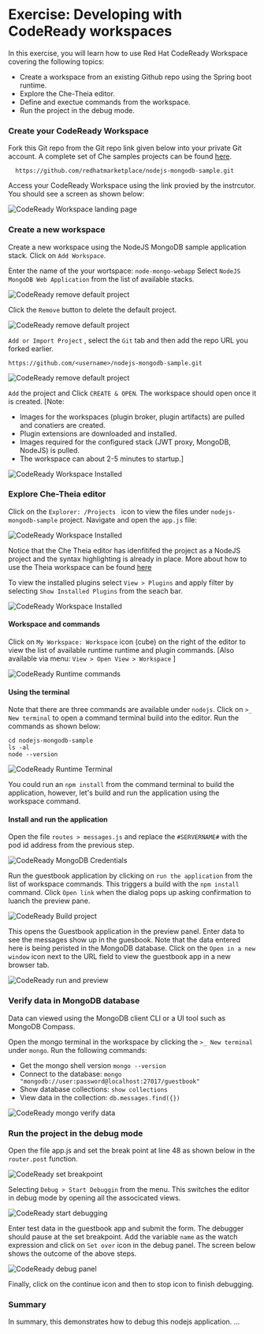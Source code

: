 # Exercise: Developing with CodeReady workspaces

In this exercise, you will learn how to use Red Hat CodeReady Workspace covering the following topics:


- Create a workspace from an existing Github repo using the Spring boot runtime.
- Explore the Che-Theia editor.
- Define and exectue commands from the workspace.
- Run the project in the debug mode.
  
### Create your CodeReady Workspace

Fork this Git repo from the Git repo link given below into your private Git account. A complete set of Che samples projects can be found [here](https://github.com/che-samples).
```
  https://github.com/redhatmarketplace/nodejs-mongodb-sample.git
```
 
Access your CodeReady Workspace using the link provied by the instrcutor. You should see a screen as shown below:

![CodeReady Workspace landing page](images/ex-crw-landing-page.png)

### Create a new workspace

Create a new workspace using the NodeJS MongoDB sample application stack.
Click on `Add Workspace`.

Enter the name of the your wortspace: `node-mongo-webapp`
Select `NodeJS MongoDB Web Application` from the list of available stacks. 

![CodeReady remove default project](images/ex-crw-node-mongodb-project.png)

Click the `Remove` button to delete the default project.

![CodeReady remove default project](images/ex-crw-remove-default-project.png)


`Add or Import Project` , select the `Git` tab and then add the repo URL you forked earlier.
```
https://github.com/<username>/nodejs-mongodb-sample.git
```
![CodeReady remove default project](images/ex-crw-add-gitrepo.png)

`Add` the project and Click `CREATE & OPEN`. The workspace should open once 
it is created. 
[Note: 
* Images for the workspaces (plugin broker, plugin artifacts) are pulled and conatiers are created.
* Plugin extensions are downloaded and installed.
* Images required for the configured stack (JWT proxy, MongoDB, NodeJS) is pulled.
* The workspace can about 2-5 minutes to startup.]

![CodeReady Workspace Installed](images/ex-crw-workspace-ready.png)

### Explore Che-Theia editor

Click on the `Explorer: /Projects ` icon to view the files under `nodejs-mongodb-sample` project. Navigate and open the `app.js` file:

![CodeReady Workspace Installed](images/ex-crw-open-project.png)

Notice that the Che Theia editor has idenfitifed the project as a NodeJS project and the syntax highlighting is already in place. More about how to use the Theia workspace can be found [here](https://eclipsesource.com/blogs/2019/10/04/how-to-use-eclipse-theia-as-an-ide/)

To view the installed plugins select `View > Plugins` and apply filter by selecting `Show Installed Plugins` from the seach bar.

![CodeReady Workspace Installed](images/ex-crw-installed-plugins.png)
 

#### Workspace and commands
 
Click on `My Workspace: Workspace` icon (cube) on the right of the editor to view the list of available runtime runtime and plugin commands. [Also available via menu: `View > Open View > Workspace` ]

![CodeReady Runtime commands](images/ex-crw-workspace-commands.png)

#### Using the terminal

Note that there are three commands are available under `nodejs`.  Click on `>_ New terminal` to open a command terminal build into the editor. Run the commands as shown below:

```
cd nodejs-mongodb-sample
ls -al
node --version
```

![CodeReady Runtime Terminal](images/ex-crw-workspace-nodejs-terminal.png)

You could run an `npm install` from the command terminal to build the application, however, let's build and run the application using the workspace command.

#### Install and run the application

Open the file `routes > messages.js` and replace the `#SERVERNAME#` with the pod id address from the previous step.

![CodeReady MongoDB Credentials](images/ex-crw-workspace-mongodb-creds.png)

Run the guestbook application by clicking on `run the application` from the list of workspace commands. This triggers a build with the `npm install` command.
Click `Open link` when the dialog pops up asking confirmation to luanch the preview pane. 

![CodeReady Build project](images/ex-crw-project-preview-launch.png)

This opens the Guestbook application in the preview panel. Enter data to see the messages show up in the guesbook. Note that the data entered here is being peristed in the MongoDB database. Click on the `Open in a new window` icon next to the URL field to view the guestbook app in a new browser tab.

![CodeReady run and preview](images/ex-crw-run-preview.png)

### Verify data in MongoDB database
Data can viewed using the MongoDB client CLI or a UI tool such as MongoDB Compass.

Open the mongo terminal in the workspace by clicking the `>_ New terminal` under `mongo`.
Run the following commands:
- Get the mongo shell version `mongo --version`
- Connect to the database: `mongo "mongodb://user:password@localhost:27017/guestbook"`
- Show database collections: `show collections`
- View data in the collection: `db.messages.find({})`

![CodeReady mongo verify data](images/ex-crw-mongo-verify-data.png)

### Run the project in the debug mode

Open the file app.js and set the break point at line 48 as shown below in the `router.post` function.

![CodeReady set breakpoint](images/ex-crw-set-breakpoint.png)

Selecting `Debug > Start Debuggin` from the menu. This switches the editor in debug mode by opening all the associcated views.

![CodeReady start debugging](images/ex-crw-start-debug.png)

Enter test data in the guestbook app and submit the form. The debugger should pause at the set breakpoint. Add the variable `name` as the watch expression and click on `Set over` icon in the debug panel. The screen below shows the outcome of the above steps. 

![CodeReady debug panel](images/ex-crw-debug-panel.png)

Finally, click on the continue icon and then to stop icon to finish debugging.

### Summary
In summary, this demonstrates how to debug this nodejs application.
...


